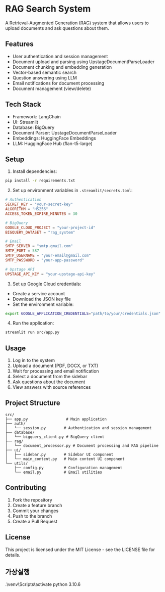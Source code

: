 # RAG Search System

A Retrieval-Augmented Generation (RAG) system that allows users to upload documents and ask questions about them.

## Features

- User authentication and session management
- Document upload and parsing using UpstageDocumentParseLoader
- Document chunking and embedding generation
- Vector-based semantic search
- Question answering using LLM
- Email notifications for document processing
- Document management (view/delete)

## Tech Stack

- Framework: LangChain
- UI: Streamlit
- Database: BigQuery
- Document Parser: UpstageDocumentParseLoader
- Embeddings: HuggingFace Embeddings
- LLM: HuggingFace Hub (flan-t5-large)

## Setup

1. Install dependencies:
```bash
pip install -r requirements.txt
```

2. Set up environment variables in `.streamlit/secrets.toml`:
```toml
# Authentication
SECRET_KEY = "your-secret-key"
ALGORITHM = "HS256"
ACCESS_TOKEN_EXPIRE_MINUTES = 30

# BigQuery
GOOGLE_CLOUD_PROJECT = "your-project-id"
BIGQUERY_DATASET = "rag_system"

# Email
SMTP_SERVER = "smtp.gmail.com"
SMTP_PORT = 587
SMTP_USERNAME = "your-email@gmail.com"
SMTP_PASSWORD = "your-app-password"

# Upstage API
UPSTAGE_API_KEY = "your-upstage-api-key"
```

3. Set up Google Cloud credentials:
- Create a service account
- Download the JSON key file
- Set the environment variable:
```bash
export GOOGLE_APPLICATION_CREDENTIALS="path/to/your/credentials.json"
```

4. Run the application:
```bash
streamlit run src/app.py
```

## Usage

1. Log in to the system
2. Upload a document (PDF, DOCX, or TXT)
3. Wait for processing and email notification
4. Select a document from the sidebar
5. Ask questions about the document
6. View answers with source references

## Project Structure

```
src/
├── app.py                 # Main application
├── auth/
│   └── session.py        # Authentication and session management
├── database/
│   └── bigquery_client.py # BigQuery client
├── rag/
│   └── document_processor.py # Document processing and RAG pipeline
├── ui/
│   ├── sidebar.py        # Sidebar UI component
│   └── main_content.py   # Main content UI component
└── utils/
    ├── config.py         # Configuration management
    └── email.py          # Email utilities
```

## Contributing

1. Fork the repository
2. Create a feature branch
3. Commit your changes
4. Push to the branch
5. Create a Pull Request

## License

This project is licensed under the MIT License - see the LICENSE file for details. 
## 가상실행
.\venv\Scripts\activate
python 3.10.6